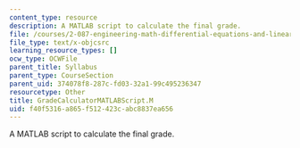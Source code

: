 ```yaml
---
content_type: resource
description: A MATLAB script to calculate the final grade.
file: /courses/2-087-engineering-math-differential-equations-and-linear-algebra-fall-2014/f40f5316a865f512423cabc8837ea656_GradeCalculatorMATLABScript.m
file_type: text/x-objcsrc
learning_resource_types: []
ocw_type: OCWFile
parent_title: Syllabus
parent_type: CourseSection
parent_uid: 374078f8-287c-fd03-32a1-99c495236347
resourcetype: Other
title: GradeCalculatorMATLABScript.M
uid: f40f5316-a865-f512-423c-abc8837ea656
---
```

A MATLAB script to calculate the final grade.


